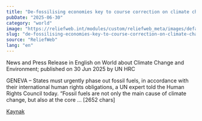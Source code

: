 ```yaml
---
title: "De-fossilising economies key to course correction on climate change and human rights protection, says UN expert"
pubDate: "2025-06-30"
category: "world"
image: "https://reliefweb.int/modules/custom/reliefweb_meta/images/default.png"
slug: "de-fossilising-economies-key-to-course-correction-on-climate-change-and-human-ri"
source: "ReliefWeb"
lang: "en"
---
```


News and Press Release in English on World about Climate Change and Environment; published on 30 Jun 2025 by UN HRC

GENEVA – States must urgently phase out fossil fuels, in accordance with their international human rights obligations, a UN expert told the Human Rights Council today.
“Fossil fuels are not only the main cause of climate change, but also at the core ... [2652 chars]

[Kaynak](https://reliefweb.int/report/world/de-fossilising-economies-key-course-correction-climate-change-and-human-rights-protection-says-un-expert)
